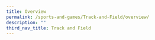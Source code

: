 ```yaml
---
title: Overview
permalink: /sports-and-games/Track-and-Field/overview/
description: ""
third_nav_title: Track and Field
---
```

